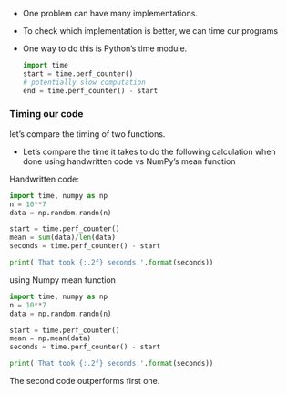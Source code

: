 - One problem can have many implementations.
- To check which implementation is better, we can time our programs
- One way to do this is Python’s time module.
    
    
    ```python
    import time
    start = time.perf_counter()
    # potentially slow computation
    end = time.perf_counter() - start
    ```
    
### Timing our code

let’s compare the timing of two functions.

- Let’s compare the time it takes to do the following calculation when done using handwritten code vs NumPy’s mean function

Handwritten code:

```python
import time, numpy as np
n = 10**7
data = np.random.randn(n)

start = time.perf_counter()
mean = sum(data)/len(data)
seconds = time.perf_counter() - start

print('That took {:.2f} seconds.'.format(seconds))
```

using Numpy mean function

```python
import time, numpy as np
n = 10**7
data = np.random.randn(n)

start = time.perf_counter()
mean = np.mean(data)
seconds = time.perf_counter() - start

print('That took {:.2f} seconds.'.format(seconds))
```

The second code outperforms first one.
